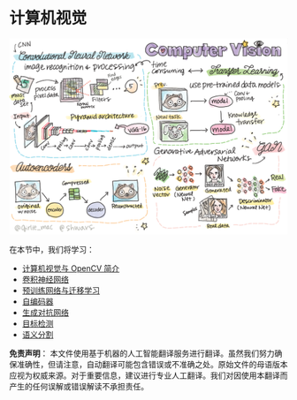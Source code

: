 # 计算机视觉

![计算机视觉内容的摘要图](../../../../translated_images/ai-computervision.6506ebebac3fbf76cdb78989d7d3dfea87e88285c0feaade53aa7804a22b248f.zh.png)

在本节中，我们将学习：

* [计算机视觉与 OpenCV 简介](06-IntroCV/README.md)
* [卷积神经网络](07-ConvNets/README.md)
* [预训练网络与迁移学习](08-TransferLearning/README.md) 
* [自编码器](09-Autoencoders/README.md)
* [生成对抗网络](10-GANs/README.md)
* [目标检测](11-ObjectDetection/README.md)
* [语义分割](12-Segmentation/README.md)

**免责声明**：
本文件使用基于机器的人工智能翻译服务进行翻译。虽然我们努力确保准确性，但请注意，自动翻译可能包含错误或不准确之处。原始文件的母语版本应视为权威来源。对于重要信息，建议进行专业人工翻译。我们对因使用本翻译而产生的任何误解或错误解读不承担责任。